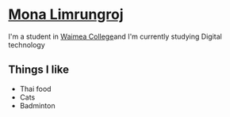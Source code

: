 # [Mona Limrungroj](https://www.instagram.com/manocheiei/)
I'm a student in [Waimea College](https://www.waimea.school.nz/)and I'm currently studying Digital technology
## Things I like
- Thai food
- Cats
- Badminton
